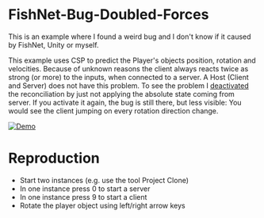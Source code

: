# FishNet-Bug-Doubled-Forces
This is an example where I found a weird bug and I don't know if it caused by FishNet, Unity or myself.

This example uses CSP to predict the Player's objects position, rotation and velocities. Because of unknown reasons the client always reacts twice as strong (or more) to the inputs, when connected to a server. A Host (Client and Server) does not have this problem. To see the problem I [deactivated](https://github.com/tedbarth/FishNet-Bug-Doubled-Forces/blob/main/Assets/Scripts/PlayerCspController.cs#L69) the reconciliation by just not applying the absolute state coming from server. If you activate it again, the bug is still there, but less visible: You would see the client jumping on every rotation direction change. 

[![Demo](https://img.youtube.com/vi/lZ0gXDKxd9U/0.jpg)](https://www.youtube.com/embed/lZ0gXDKxd9U)


# Reproduction
- Start two instances (e.g. use the tool Project Clone)
- In one instance press 0 to start a server
- In one instance press 9 to start a client
- Rotate the player object using left/right arrow keys